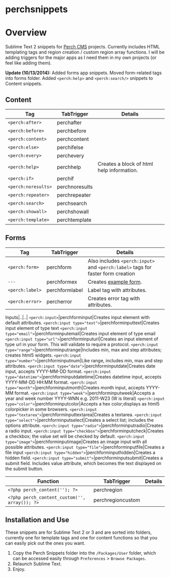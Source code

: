 perchsnippets
=============
# Overview
Sublime Text 2 snippets for [Perch CMS](http://grabaperch.com) projects. Currently includes HTML templating tags and region creation / custom region array functions. I will be adding triggers for the major apps as I need them in my own projects (or feel like adding them).

__Update (10/13/2014):__ Added forms app snippets. Moved form-related tags into forms folder. Added `<perch:help>` and `<perch:search/>` snippets to Content snippets.

## Content

Tag | TabTrigger|Details
| ------------- |-------------|---|
`<perch:after>`|perchafter|
`<perch:before>`|perchbefore|
`<perch:content>`|perchcontent|
`<perch:else>`|perchifelse|
`<perch:every>`|perchevery|
`<perch:help>`|perchhelp|Creates a block of html help information.
`<perch:if>`|perchif|
`<perch:noresults>`|perchnoresults|
`<perch:repeater>`|perchrepeater|
`<perch:search>`|perchsearch|
`<perch:showall>`|perchshowall|
`<perch:template>`|perchtemplate|

## Forms

Tag | TabTrigger|Details
| ------------- |-------------|---|
`<perch:form>`|perchform|Also includes `<perch:input>` and `<perch:label>` tags for faster form creation
`---`|perchformex|Creates [example form](http://docs.grabaperch.com/docs/form/template-tags/).
`<perch:label>`|perchformlabel|Label tag with attributes.
`<perch:error>`|percherror|Creates error tag with attributes.

Inputs|..|..|
`<perch:input>`|perchforminput|Creates input element with default attributes.
`<perch:input type="text">`|perchforminputtext|Creates input element of type text 
`<perch:input type="email">`|perchforminputemail|Creates input element of type email
`<perch:input type="url">`|perchforminputurl|Creates an input element of type url in your form. This will validate to require a protocol.
`<perch:input type="range">`|perchforminputrange|Includes min, max and step attributes; creates html5 widgets.
`<perch:input type="number">`|perchforminputnum|Like range, includes min, max and step attributes.
`<perch:input type="date">`|perchforminputdate|Creates date input, accepts YYYY-MM-DD format. 
`<perch:input type="datetime">`|perchforminputdatetime|Creates datetime input, accepts YYYY-MM-DD HH:MM format.
`<perch:input type="month">`|perchforminputmonth|Creates month input, accepts YYYY-MM format.
`<perch:input type="week">`|perchforminputweek|Accepts a year and week number YYYY-WNN e.g. 2011-W23 (W is literal)
`<perch:input type="color">`|perchforminputcolor|Accepts a hex color;displays as html5 colorpicker in some browsers.
`<perch:input type="textarea">`|perchforminputtextarea|Creates a textarea.
`<perch:input type="select">`|perchforminputselect|Creates a select list; includes the options attribute.
`<perch:input type="radio">`|perchforminputradio|Creates a radio input.
`<perch:input type="checkbox">`|perchforminputcheck|Creates a checkbox; the value set will be checked by default.
`<perch:input type="image">`|perchforminputimage|Creates an image input with all possible attributes.
`<perch:input type="file">`|perchforminputfile|Creates a file input
`<perch:input type="hidden">`|perchforminputhidden|Creates a hidden field.
`<perch:input type="submit">`|perchforminputsubmit|Creates a submit field. Includes value attribute, which becomes the text displayed on the submit button.

Function | TabTrigger|Details
| ------------- |-------------|---|
`<?php perch_content(''); ?>`|perchregion|
`<?php perch_content_custom('', array()); ?>`|perchregioncustom|

## Installation and Use

These snippets are for Sublime Text 2 or 3 and are sorted into folders, currently one for template tags and one for content functions so that you can easily pick out the ones you want. 


1. Copy the Perch Snippets folder into the `/Packages/User` folder, which can be accessed easily through `Preferences` > `Browse Packages`. 
2. Relaunch Sublime Text.
3. Enjoy.

